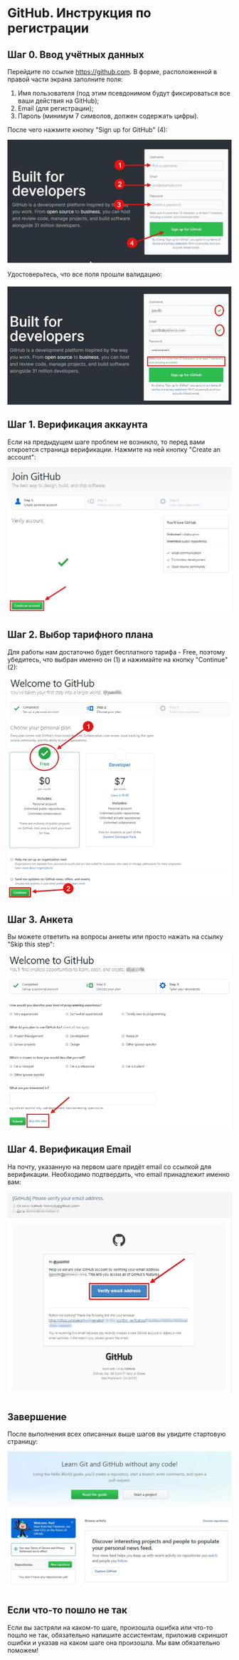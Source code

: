 # GitHub. Инструкция по регистрации

## Шаг 0. Ввод учётных данных

Перейдите по ссылке https://github.com. В форме, расположенной в правой части экрана заполните поля:

1. Имя пользователя (под этим псевдонимом будут фиксироваться все ваши действия на GitHub);
1. Email (для регистрации);
1. Пароль (минимум 7 символов, должен содержать цифры).

После чего нажмите кнопку "Sign up for GitHub" (4):

<img src="img_github/1.jpg" alt="">

Удостоверьтесь, что все поля прошли валидацию:

<img src="img_github/2.jpg" alt="">

## Шаг 1. Верификация аккаунта

Если на предыдущем шаге проблем не возникло, то перед вами откроется страница верификации. Нажмите на ней кнопку "Create an account":

<img src="img_github/3.jpg" alt="">


## Шаг 2. Выбор тарифного плана

Для работы нам достаточно будет бесплатного тарифа - Free, поэтому убедитесь, что выбран именно он (1) и нажимайте на кнопку "Continue" (2):

<img src="img_github/4.jpg" alt="">


## Шаг 3. Анкета

Вы можете ответить на вопросы анкеты или просто нажать на ссылку "Skip this step":

<img src="img_github/5.jpg" alt="">


## Шаг 4. Верификация Email

На почту, указанную на первом шаге придёт email со ссылкой для верификации. Необходимо подтвердить, что email принадлежит именно вам:

<img src="img_github/6.jpg" alt="">


## Завершение

После выполнения всех описанных выше шагов вы увидите стартовую страницу:

<img src="img_github/7.jpg" alt="">

## Если что-то пошло не так

Если вы застряли на каком-то шаге, произошла ошибка или что-то пошло не так, обязательно напишите ассистентам, приложив скриншот ошибки и указав на каком шаге она произошла. Мы вам обязательно поможем!
